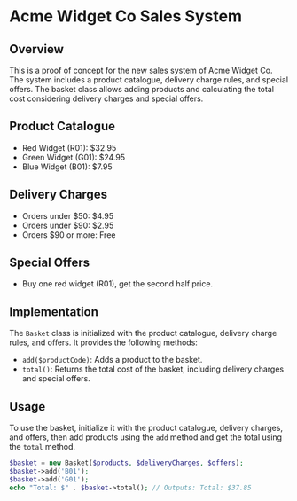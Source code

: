 # Acme Widget Co Sales System

## Overview

This is a proof of concept for the new sales system of Acme Widget Co. The system includes a product catalogue, delivery charge rules, and special offers. The basket class allows adding products and calculating the total cost considering delivery charges and special offers.

## Product Catalogue

- Red Widget (R01): $32.95
- Green Widget (G01): $24.95
- Blue Widget (B01): $7.95

## Delivery Charges

- Orders under $50: $4.95
- Orders under $90: $2.95
- Orders $90 or more: Free

## Special Offers

- Buy one red widget (R01), get the second half price.

## Implementation

The `Basket` class is initialized with the product catalogue, delivery charge rules, and offers. It provides the following methods:

- `add($productCode)`: Adds a product to the basket.
- `total()`: Returns the total cost of the basket, including delivery charges and special offers.

## Usage

To use the basket, initialize it with the product catalogue, delivery charges, and offers, then add products using the `add` method and get the total using the `total` method.

```php
$basket = new Basket($products, $deliveryCharges, $offers);
$basket->add('B01');
$basket->add('G01');
echo "Total: $" . $basket->total(); // Outputs: Total: $37.85
